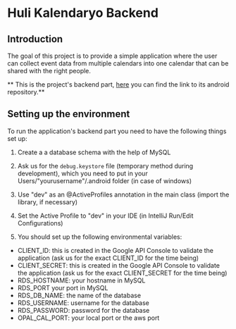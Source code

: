 # Huli Kalendaryo Backend

## Introduction
The goal of this project is to provide a simple application where the user can collect event data from multiple calendars into one calendar that can be shared with the right people.

** This is the project's backend part, [here](https://github.com/greenfox-academy/huli-kalendaryo-android) you can find the link to its android repository.**

## Setting up the environment
To run the application's backend part you need to have the following things set up:

1. Create a a database schema with the help of MySQL

2. Ask us for the `debug.keystore` file (temporary method during development), which you need to put in your Users/"yourusername"/.android folder (in case of windows)

3. Use "dev" as an @ActiveProfiles annotation in the main class (import the library, if necessary)

4. Set the Active Profile to "dev" in your IDE (in IntelliJ Run/Edit Configurations)

5. You should set up the following environmental variables:

* CLIENT\_ID: this is created in the Google API Console to validate the application (ask us for the exact CLIENT_ID for the time being)
 * CLIENT\_SECRET: this is created in the Google API Console to validate the application (ask us for the exact CLIENT_SECRET for the time being)
* RDS\_HOSTNAME: your hostname in MySQL
* RDS\_PORT your port in MySQL
* RDS\_DB\_NAME: the name of the database
* RDS\_USERNAME: username for the database
* RDS\_PASSWORD: password for the database
* OPAL\_CAL\_PORT: your local port or the aws port